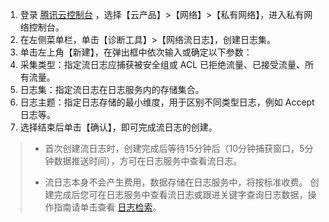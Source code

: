 1. 登录 [腾讯云控制台](https://console.cloud.tencent.com/) ，选择【云产品】>【网络】>【私有网络】，进入私有网络控制台。
2. 在左侧菜单栏，单击【诊断工具】>【网络流日志】，创建日志集。
3. 单击左上角【新建】，在弹出框中依次输入或确定以下参数：
 1. 采集类型：指定流日志应捕获被安全组或 ACL 已拒绝流量、已接受流量、所有流量。
 2. 日志集：指定流日志在日志服务内的存储集合。
 3. 日志主题：指定日志存储的最小维度，用于区别不同类型日志，例如 Accept 日志等。
4. 选择结束后单击【确认】，即可完成流日志的创建。
>- 首次创建流日志时，创建完成后等待15分钟后（10分钟捕获窗口，5分钟数据推送时间），方可在日志服务中查看流日志。
>
>- 流日志本身不会产生费用，数据存储在日志服务中，将按标准收费。
创建完成后您可在日志服务中查看流日志或跟进关键字查询日志数据，操作指南请单击查看 [日志检索](https://intl.cloud.tencent.com/zh/document/product/614/12504)。



